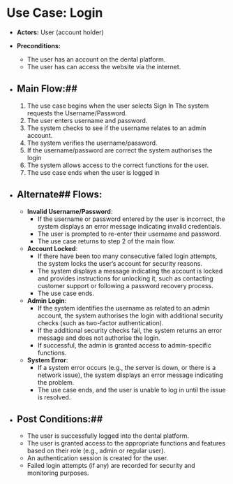 # Use Case: Login

- **Actors:** User (account holder)
- **Preconditions:**

  - The user has an account on the dental platform.
  - The user has can access the website via the internet.

- ## Main Flow:##

  1.  The use case begins when the user selects Sign In The system requests the Username/Password.
  2.  The user enters username and password.
  3.  The system checks to see if the username relates to an admin account.
  4.  The system verifies the username/password.
  5.  If the username/password are correct the system authorises the login
  6.  The system allows access to the correct functions for the user.
  7.  The use case ends when the user is logged in

- ## Alternate## Flows:

  - **Invalid Username/Password**:
    - If the username or password entered by the user is incorrect, the system displays an error message indicating invalid credentials.
    - The user is prompted to re-enter their username and password.
    - The use case returns to step 2 of the main flow.
  - **Account Locked**:
    - If there have been too many consecutive failed login attempts, the system locks the user’s account for security reasons.
    - The system displays a message indicating the account is locked and provides instructions for unlocking it, such as contacting customer support or following a password recovery process.
    - The use case ends.
  - **Admin Login**:
    - If the system identifies the username as related to an admin account, the system authorises the login with additional security checks (such as two-factor authentication).
    - If the additional security checks fail, the system returns an error message and does not authorise the login.
    - If successful, the admin is granted access to admin-specific functions.
  - **System Error**:
    - If a system error occurs (e.g., the server is down, or there is a network issue), the system displays an error message indicating the problem.
    - The use case ends, and the user is unable to log in until the issue is resolved.

- ## Post Conditions:##
  - The user is successfully logged into the dental platform.
  - The user is granted access to the appropriate functions and features based on their role (e.g., admin or regular user).
  - An authentication session is created for the user.
  - Failed login attempts (if any) are recorded for security and monitoring purposes.
